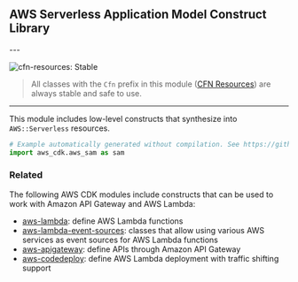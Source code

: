 ## AWS Serverless Application Model Construct Library

<!--BEGIN STABILITY BANNER-->---


![cfn-resources: Stable](https://img.shields.io/badge/cfn--resources-stable-success.svg?style=for-the-badge)

> All classes with the `Cfn` prefix in this module ([CFN Resources](https://docs.aws.amazon.com/cdk/latest/guide/constructs.html#constructs_lib)) are always stable and safe to use.

---
<!--END STABILITY BANNER-->

This module includes low-level constructs that synthesize into `AWS::Serverless` resources.

```python
# Example automatically generated without compilation. See https://github.com/aws/jsii/issues/826
import aws_cdk.aws_sam as sam
```

### Related

The following AWS CDK modules include constructs that can be used to work with Amazon API Gateway and AWS Lambda:

* [aws-lambda](https://docs.aws.amazon.com/cdk/api/latest/docs/aws-lambda-readme.html): define AWS Lambda functions
* [aws-lambda-event-sources](https://docs.aws.amazon.com/cdk/api/latest/docs/aws-lambda-event-sources-readme.html): classes that allow using various AWS services as event sources for AWS Lambda functions
* [aws-apigateway](https://docs.aws.amazon.com/cdk/api/latest/docs/aws-apigateway-readme.html): define APIs through Amazon API Gateway
* [aws-codedeploy](https://docs.aws.amazon.com/cdk/api/latest/docs/aws-codedeploy-readme.html#lambda-applications): define AWS Lambda deployment with traffic shifting support
